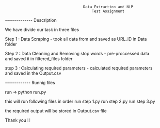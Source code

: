 

                                        Data Extraction and NLP
                                            Test Assignment


-------------- Description 

We have divide our task in three files 

Step 1 : Data Scraping
            - took all data from and saved as URL_ID in Data folder

Step 2 : Data Cleaning and Removing stop words
            - pre-proccessed data and saved it in filtered_files folder

step 3 : Calculating required parameters
            - calculated required parameters and saved in the Output.csv


------------- Runnig files

run => python run.py

this will run following files in order
run step 1.py
run step 2.py
run step 3.py

the required output will be stored in Output.csv file 



Thank you !!